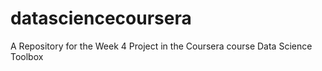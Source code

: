 # datasciencecoursera
A Repository for the Week 4 Project in the Coursera course Data Science Toolbox
